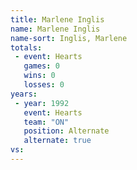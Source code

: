 ```yaml
---
title: Marlene Inglis
name: Marlene Inglis
name-sort: Inglis, Marlene
totals:
 - event: Hearts
   games: 0
   wins: 0
   losses: 0
years:
 - year: 1992
   event: Hearts
   team: "ON"
   position: Alternate
   alternate: true
vs:
---
```

